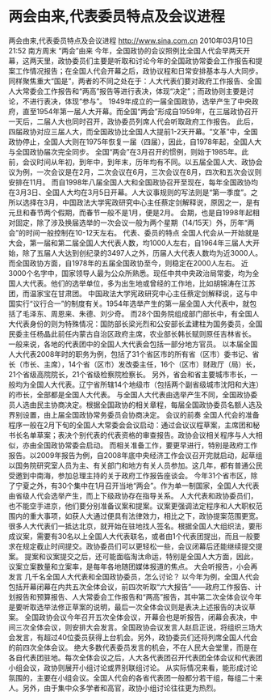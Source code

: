 # 两会由来,代表委员特点及会议进程

两会由来,代表委员特点及会议进程
http://www.sina.com.cn  2010年03月10日21:52  南方周末
“两会”由来
今年，全国政协的会议照例比全国人代会早两天开幕，这两天里，政协委员们主要是听取和讨论今年的全国政协常委会工作报告和提案工作情况报告；在全国人代会开幕之后，政协议程和日常安排基本与人大同步。
同样聚焦重大“国是”，两者的不同之处在于：人大代表们要对政府工作报告、全国人大常委会工作报告和“两高”报告等进行表决，体现“决定”；而政协则主要是讨论，不进行表决，体现“参与”。
1949年成立的一届全国政协，选举产生了中央政府，直至1954年第一届人大开幕。而全国“两会”形成自1959年，在三届政协召开一天后，二届人大也同时召开，政协委员列席人代会听取政府工作报告。
此后，四届政协对应三届人大，而全国政协比全国人大提前1-2天开幕。“文革”中，全国政协停止，全国人大则在1975年恢复一届（四届），因此，自1978年起，全国人大与全国政协届次完全同步。
全国“两会”在3月召开的惯例，则始于1985年。此前，会议时间从年初，到年中，到年末，历年均有不同。以五届全国人大、政协会议为例，一次会议是在2月，二次会议在6月，三次会议在8月，四次和五次会议则安排在11月。
而自1998年八届全国人大和全国政协召开至现在，每年全国政协均在3月3日、全国人大均在3月5日开幕。人大议事规则的写法则是“第一季度”。之所以选择在3月，中国政法大学宪政研究中心主任蔡定剑解释说，原因之一，是有元旦和春节两个假期，而春节一般不是1月，便是2月。
会期，也是自1998年起相对固定，除了涉及换届选举的一次会议一般为两个星期（14/15天）外，历年“两会”的时间一般控制在10-12天左右。
代表、委员的特点
全国人代会从一开始就是大会，第一届和第二届全国人大代表人数，均1000人左右，自1964年三届人大开始，除了五届人大达到创纪录的3497人之外，历届人大代表人数均为近3000人。而全国政协方面，自1978年的五届全国政协至今，则稳定在2000人左右。
近3000个名字中，国家领导人最为公众所熟悉。现任中共中央政治局常委，均为全国人大代表。他们的选举单位，多为出生地或曾经的工作地，比如胡锦涛在江苏团，而温家宝在甘肃团。
中国政法大学宪政研究中心主任蔡定剑解释说，这与中国实行“议行合一”的制度有关。1954年选举产生的第一届全国人大代表中，就包括了毛泽东、周恩来、朱德、刘少奇。
而28个国务院组成部门部长中，有全国人大代表身份的则为特殊情况：国防部长梁光烈和公安部长孟建柱为国务委员，全国民委主任杨晶此前任内蒙古自治区政府主席，农业部长韩长赋则原任吉林省长。
一般来说，各地的代表团中的全国人大代表会包括一部分地方官员。
以本届全国人大代表2008年时的职务为例，包括了31个省区市的所有省（区市）委书记、省长（市长、主席），14个省（区市）发改委主任，16个（区市）财政厅（局）长，21个省级高院院长，21个省级检察院检察长。
另外，省会和省主要城市市长，一般均为全国人大代表。辽宁省所辖14个地级市（包括两个副省级城市沈阳和大连）的市长，全部都是全国人大代表。
与全国人大代表由选举产生不同，全国政协委员人选由民主协商决定。根据全国政协的相关章程，每届全国政协委员名额人选及界别设置，由上届全国政协常务委员会协商决定。
会议的前奏
全国人代会的准备程序一般在2月下旬的全国人大常委会会议启动：通过会议议程草案，主席团和秘书长名单草案；表决个别代表的代表资格的审查报告。政协会议相关程序与人大相似，亦由全国政协常委会启动。
而相关准备工作，要更早进行，特别是政府工作报告。以2009年报告为例，自2008年底中央经济工作会议召开完就启动，起草组以国务院研究室人员为主、有关部门和地方有关人员参加。这几年，都有普通公民受邀到中南海，参加总理主持的关于政府工作报告座谈会。
今年31个省市区，除了宁夏之外，有30个集中在1月召开当地“两会”。作为单一制国家，全国人大代表由省级人代会选举产生，而上下级政协存在指导关系。
人大代表和政协委员们，也不能空手进京，他们要分别准备议案和提案。议案更强调法定程序和人大职权范围内的重大事项，如获人大通过便具有法律效力，相比之下，政协提案范围更宽。
很多人大代表们一抵达北京，就开始在驻地找人签名。根据全国人大组织法，要形成议案，需要有30名以上全国人大代表联名，或者由1个代表团提出，而且一般要求在规定截止时间提交。政协委员们可以更轻松一些，会议闭幕后还能继续提交提案。
提案和议案提交之后，还可能面临淘汰命运，特别是全国人大方面，因此，议案立案数量和立案率，是每年各地随团媒体报道的焦点。
大会听报告，小会再发言
几千名全国人大代表和全国政协委员，怎么讨论？
以今年为例，全国人代会包括开幕闭幕在内共五次全体会议，前四次听取“六大报告”——政府工作报告、计划报告和预算报告、人大常委会工作报告和“两高”报告，其中第二次全体会议今年是要听取选举法修正草案的说明，最后一次全体会议则是表决上述报告的决议草案。
全国政协会议今年召开五次全体会议，开幕会也是听报告，闭幕会表决，中间三次全体会议，则安排大会发言。全国政协会议发言人赵启正说，将组织三场大会发言，有超过40位委员获得上台机会。另外，政协委员们还将列席全国人代会的前四次全体会议。
绝大多数代表委员发言的机会，不在人民大会堂里，而是在各自代表团驻地。每次全体会议之后，人大各代表团召开代表团全体会议和代表团小组会议，政协则展开小组讨论或界别联组讨论。
从实际情况来看，能形成讨论氛围的，主要在小组会议。全国人代会的各省代表团一般都分若干组，每组二十来人。另外，由于集中众多学者和高官，政协小组讨论往往更为热烈。

